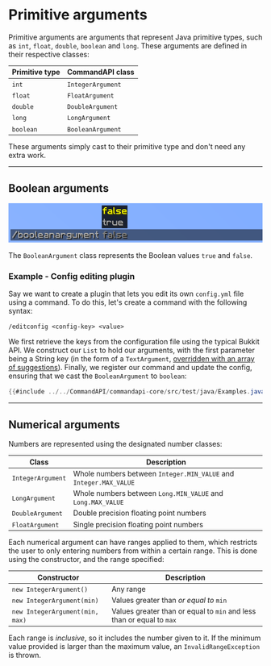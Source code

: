 # Primitive arguments

Primitive arguments are arguments that represent Java primitive types, such as `int`, `float`, `double`, `boolean` and `long`. These arguments are defined in their respective classes:

| Primitive type | CommandAPI class  |
| -------------- | ----------------- |
| `int`          | `IntegerArgument` |
| `float`        | `FloatArgument`   |
| `double`       | `DoubleArgument`  |
| `long`         | `LongArgument`    |
| `boolean`      | `BooleanArgument` |

These arguments simply cast to their primitive type and don't need any extra work.

-----

## Boolean arguments

![](./images/arguments/boolean.png)

The `BooleanArgument` class represents the Boolean values `true` and `false`.

<div class="example">

### Example - Config editing plugin

Say we want to create a plugin that lets you edit its own `config.yml` file using a command. To do this, let's create a command with the following syntax:

```mccmd
/editconfig <config-key> <value>
```

We first retrieve the keys from the configuration file using the typical Bukkit API. We construct our `List` to hold our arguments, with the first parameter being a String key (in the form of a `TextArgument`, [overridden with an array of suggestions](./argumentsuggestions.md)). Finally, we register our command and update the config, ensuring that we cast the `BooleanArgument` to `boolean`: 

```java
{{#include ../../CommandAPI/commandapi-core/src/test/java/Examples.java:booleanargs}}
```

</div>

-----

## Numerical arguments

Numbers are represented using the designated number classes:

| Class | Description |
| ----- | ----------- |
| `IntegerArgument` | Whole numbers between `Integer.MIN_VALUE` and `Integer.MAX_VALUE` |
| `LongArgument` | Whole numbers between `Long.MIN_VALUE` and `Long.MAX_VALUE` |
| `DoubleArgument` | Double precision floating point numbers |
| `FloatArgument` | Single precision floating point numbers |

Each numerical argument can have ranges applied to them, which restricts the user to only entering numbers from within a certain range. This is done using the constructor, and the range specified:

| Constructor | Description |
| ----------- | ----------- |
| `new IntegerArgument()` | Any range |
| `new IntegerArgument(min)` | Values greater than _or equal to_ `min` |
| `new IntegerArgument(min, max)` | Values greater than or equal to `min` and less than or equal to `max` |

Each range is _inclusive_, so it includes the number given to it. If the minimum value provided is larger than the maximum value, an `InvalidRangeException` is thrown.

